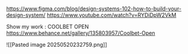 https://www.figma.com/blog/design-systems-102-how-to-build-your-design-system/
https://www.youtube.com/watch?v=RYDiDpW2VkM

Show my work : COOLBET OPEN https://www.behance.net/gallery/135803957/Coolbet-Open

![[Pasted image 20250520232759.png]]